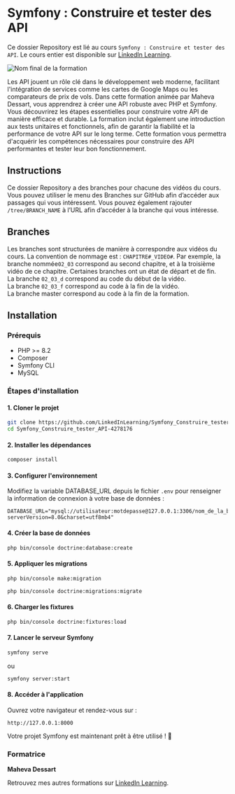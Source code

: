 # Symfony : Construire et tester des API

Ce dossier Repository est lié au cours `Symfony : Construire et tester des API`. Le cours entier est disponible sur [LinkedIn Learning][lil-course-url].

![Nom final de la formation][lil-thumbnail-url] 

Les API jouent un rôle clé dans le développement web moderne, facilitant l'intégration de services comme les cartes de Google Maps ou les comparateurs de prix de vols. Dans cette formation animée par Maheva Dessart, vous apprendrez à créer une API robuste avec PHP et Symfony. Vous découvrirez les étapes essentielles pour construire votre API de manière efficace et durable. La formation inclut également une introduction aux tests unitaires et fonctionnels, afin de garantir la fiabilité et la performance de votre API sur le long terme. Cette formation vous permettra d'acquérir les compétences nécessaires pour construire des API performantes et tester leur bon fonctionnement.

## Instructions

Ce dossier Repository a des branches pour chacune des vidéos du cours. Vous pouvez utiliser le menu des Branches sur GitHub afin d’accéder aux passages qui vous intéressent. Vous pouvez également rajouter `/tree/BRANCH_NAME` à l’URL afin d’accéder à la branche qui vous intéresse. 

## Branches

Les branches sont structurées de manière à correspondre aux vidéos du cours. La convention de nommage est : `CHAPITRE#_VIDEO#`. Par exemple, la branche nommée`02_03` correspond au second chapitre, et à la troisième vidéo de ce chapitre. Certaines branches ont un état de départ et de fin.  
La branche `02_03_d` correspond au code du début de la vidéo.  
La branche `02_03_f` correspond au code à la fin de la vidéo.  
La branche master correspond au code à la fin de la formation. 

## Installation

### Prérequis
- PHP >= 8.2
- Composer
- Symfony CLI
- MySQL

### Étapes d'installation

#### 1. Cloner le projet

```bash
git clone https://github.com/LinkedInLearning/Symfony_Construire_tester_API-4278176.git
cd Symfony_Construire_tester_API-4278176
```

#### 2. Installer les dépendances

```bash
composer install
```

#### 3. Configurer l'environnement

Modifiez la variable DATABASE_URL depuis le fichier `.env` pour renseigner la information de connexion à votre base de données :

```
DATABASE_URL="mysql://utilisateur:motdepasse@127.0.0.1:3306/nom_de_la_base?serverVersion=8.0&charset=utf8mb4"
```

#### 4. Créer la base de données

```bash
php bin/console doctrine:database:create
```

#### 5. Appliquer les migrations
```bash
php bin/console make:migration
```

```bash
php bin/console doctrine:migrations:migrate
```

#### 6. Charger les fixtures

```bash
php bin/console doctrine:fixtures:load
```

#### 7. Lancer le serveur Symfony

```bash
symfony serve
```
ou

```bash
symfony server:start
```

#### 8. Accéder à l'application

Ouvrez votre navigateur et rendez-vous sur :

```
http://127.0.0.1:8000
```

Votre projet Symfony est maintenant prêt à être utilisé ! 🚀



### Formatrice

**Maheva Dessart** 

 Retrouvez mes autres formations sur [LinkedIn Learning][lil-URL-trainer].

[0]: # (Replace these placeholder URLs with actual course URLs)
[lil-course-url]: https://www.linkedin.com/learning/symfony-construire-et-tester-des-api
[lil-thumbnail-url]: https://media.licdn.com/dms/image/v2/D4E0DAQH9ekH122MIhg/learning-public-crop_675_1200/B4EZWpBbmEGYAY-/0/1742297480535?e=2147483647&v=beta&t=1tGhVhOK11RdaYNo3H6DZ3hvcngrO6JyJn9DysIyOJs
[lil-URL-trainer]: https://www.linkedin.com/learning/instructors/maheva-dessart

[1]: # (End of FR-Instruction ###############################################################################################)
